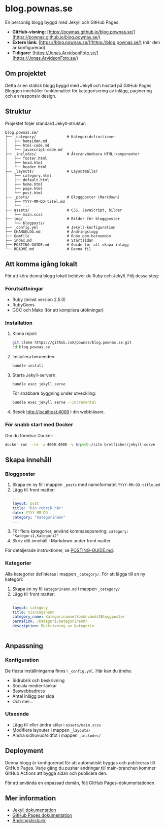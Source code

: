 # blog.pownas.se

En personlig blogg byggd med Jekyll och GitHub Pages.

- **GitHub-visning:** [https://pownas.github.io/blog.pownas.se/](https://pownas.github.io/blog.pownas.se/)
- **Extern länk:** [https://blog.pownas.se/](https://blog.pownas.se/) (när den är konfigurerad)
- **Tidigare:** [https://Jonas.ArvidsonFoto.se/](https://Jonas.ArvidsonFoto.se/)

## Om projektet

Detta är en statisk blogg byggd med Jekyll och hostad på GitHub Pages. Bloggen innehåller funktionalitet för kategorisering av inlägg, paginering och en responsiv design.

## Struktur

Projektet följer standard Jekyll-struktur:

```
blog.pownas.se/
├── _category/              # Kategoridefinitioner
│   ├── hemsidan.md
│   ├── html-code.md
│   └── javascript-code.md
├── _includes/              # Återanvändbara HTML-komponenter
│   ├── footer.html
│   ├── head.html
│   └── header.html
├── _layouts/               # Layoutmallar
│   ├── category.html
│   ├── default.html
│   ├── home.html
│   ├── page.html
│   └── post.html
├── _posts/                 # Bloggposter (Markdown)
│   ├── YYYY-MM-DD-titel.md
│   └── ...
├── assets/                 # CSS, JavaScript, bilder
│   └── main.scss
├── img/                    # Bilder för bloggposter
│   └── blogposts/
├── _config.yml             # Jekyll-konfiguration
├── CHANGELOG.md            # Ändringslogg
├── Gemfile                 # Ruby gem-beroenden
├── index.md                # Startsidan
├── POSTING-GUIDE.md        # Guide för att skapa inlägg
└── README.md               # Denna fil
```

## Att komma igång lokalt

För att köra denna blogg lokalt behöver du Ruby och Jekyll. Följ dessa steg:

### Förutsättningar

- Ruby (minst version 2.5.0)
- RubyGems
- GCC och Make (för att kompilera utökningar)

### Installation

1. Klona repot:
   ```bash
   git clone https://github.com/pownas/blog.pownas.se.git
   cd blog.pownas.se
   ```

2. Installera beroenden:
   ```bash
   bundle install
   ```

3. Starta Jekyll-servern:
   ```bash
   bundle exec jekyll serve
   ```

   För snabbare byggning under utveckling:
   ```bash
   bundle exec jekyll serve --incremental
   ```

4. Besök [http://localhost:4000](http://localhost:4000) i din webbläsare.

### För snabb start med Docker

Om du föredrar Docker:

```bash
docker run --rm -p 4000:4000 -v $(pwd):/site bretfisher/jekyll-serve
```

## Skapa innehåll

### Bloggposter

1. Skapa en ny fil i mappen `_posts` med namnformatet `YYYY-MM-DD-title.md`
2. Lägg till front matter:
   ```yaml
   ---
   layout: post
   title: "Din rubrik här"
   date: YYYY-MM-DD
   category: "Kategorinamn"
   ---
   ```
3. För flera kategorier, använd kommaseparering: `category: "Kategori1,Kategori2"`
4. Skriv ditt innehåll i Markdown under front matter

För detaljerade instruktioner, se [POSTING-GUIDE.md](POSTING-GUIDE.md).

### Kategorier

Alla kategorier definieras i mappen `_category/`. För att lägga till en ny kategori:

1. Skapa en ny fil `kategorinamn.md` i mappen `_category/`
2. Lägg till front matter:
   ```yaml
   ---
   layout: category
   title: Visningsnamn
   category_name: KategorinamnetSomAnvändsIBloggposter
   permalink: /kategori/kategorinamn/
   description: Beskrivning av kategorin
   ---
   ```

## Anpassning

### Konfiguration

De flesta inställningarna finns i `_config.yml`. Här kan du ändra:

- Sidrubrik och beskrivning
- Sociala medier-länkar
- Baswebbadress
- Antal inlägg per sida
- Och mer...

### Utseende

- Lägg till eller ändra stilar i `assets/main.scss`
- Modifiera layouter i mappen `_layouts/`
- Ändra sidhuvud/sidfot i mappen `_includes/`

## Deployment

Denna blogg är konfigurerad för att automatiskt byggas och publiceras till GitHub Pages. Varje gång du pushar ändringar till main-branchen kommer GitHub Actions att bygga sidan och publicera den.

För att använda en anpassad domän, följ GitHub Pages-dokumentationen.

## Mer information

- [Jekyll dokumentation](https://jekyllrb.com/docs/)
- [GitHub Pages dokumentation](https://docs.github.com/en/pages)
- [Ändringshistorik](CHANGELOG.md)
